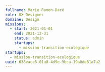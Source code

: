 ```yaml
---
fullname: Marie Ramon-Daré
role: UX Designer
domaine: Design
missions:
  - start: 2021-01-01
    end: 2021-12-31
    status: admin
    startups:
      - mission-transition-ecologique
startups:
  - mission-transition-ecologique
uuid: 638eace8-01a8-4d9e-9bca-19a0de81a7a2
---
```

